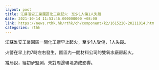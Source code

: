 ```yaml
---
layout: post
title: 江蘇淮安工業園區化工廠起火　至少1人傷1人失蹤
date: 2021-10-14 11:53:46.000000000 +08:00
link: https://news.rthk.hk/rthk/ch/component/k2/1615220-20211014.htm
categories: rthk
---
```


江蘇淮安工業園區一間化工廠早上起火，至少1人受傷，1人失蹤。

火警在早上約7時左右發生，園區內一間材料公司的雙氧水廠房起火。

當局說，經初步監測，未對周邊環境造成影響。
